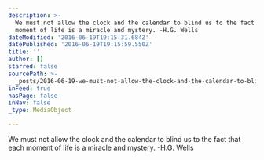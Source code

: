 ```yaml
---
description: >-
  We must not allow the clock and the calendar to blind us to the fact that each
  moment of life is a miracle and mystery. -H.G. Wells
dateModified: '2016-06-19T19:15:31.684Z'
datePublished: '2016-06-19T19:15:59.550Z'
title: ''
author: []
starred: false
sourcePath: >-
  _posts/2016-06-19-we-must-not-allow-the-clock-and-the-calendar-to-blind-us-to.md
inFeed: true
hasPage: false
inNav: false
_type: MediaObject

---
```

We must not allow the clock and the calendar to blind us to the fact that each moment of life is a miracle and mystery. -H.G. Wells